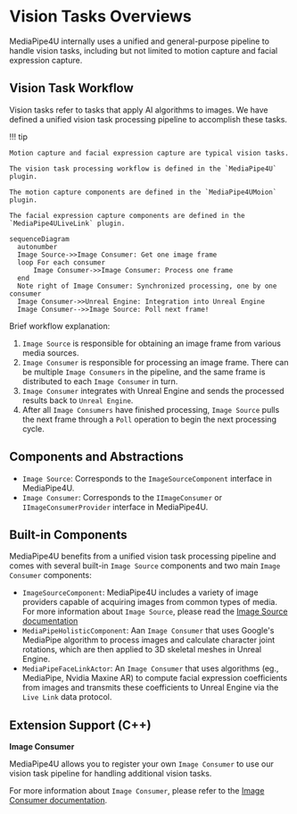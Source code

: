 # Vision Tasks Overviews

MediaPipe4U internally uses a unified and general-purpose pipeline to handle vision tasks, including but not limited to motion capture and facial expression capture.

## Vision Task Workflow

Vision tasks refer to tasks that apply AI algorithms to images. We have defined a unified vision task processing pipeline to accomplish these tasks.

!!! tip

    Motion capture and facial expression capture are typical vision tasks.

    The vision task processing workflow is defined in the `MediaPipe4U` plugin.

    The motion capture components are defined in the `MediaPipe4UMoion` plugin.

    The facial expression capture components are defined in the `MediaPipe4ULiveLink` plugin.

```mermaid
sequenceDiagram
  autonumber
  Image Source->>Image Consumer: Get one image frame
  loop For each consumer
      Image Consumer->>Image Consumer: Process one frame
  end
  Note right of Image Consumer: Synchronized processing, one by one consumer
  Image Consumer->>Unreal Engine: Integration into Unreal Engine
  Image Consumer-->>Image Source: Poll next frame!
```

Brief workflow explanation:

1. `Image Source` is responsible for obtaining an image frame from various media sources.
1. `Image Consumer` is responsible for processing an image frame. There can be multiple `Image Consumers` in the pipeline, and the same frame is distributed to each `Image Consumer` in turn.
1. `Image Consumer` integrates with Unreal Engine and sends the processed results back to `Unreal Engine`.
1. After all `Image Consumers` have finished processing, `Image Source` pulls the next frame through a `Poll` operation to begin the next processing cycle.

## Components and Abstractions

- `Image Source`: Corresponds to the `ImageSourceComponent` interface in MediaPipe4U.
- `Image Consumer`: Corresponds to the `IImageConsumer` or `IImageConsumerProvider` interface in MediaPipe4U.

## Built-in Components

MediaPipe4U benefits from a unified vision task processing pipeline and comes with several built-in `Image Source` components and two main `Image Consumer` components:

- `ImageSourceComponent`: MediaPipe4U includes a variety of image providers capable of acquiring images from common types of media. For more information about `Image Source`, please read the [Image Source documentation](./image_source.md)
- `MediaPipeHolisticComponent`: Aan `Image Consumer` that uses Google's MediaPipe algorithm to process images and calculate character joint rotations, which are then applied to 3D skeletal meshes in Unreal Engine.
- `MediaPipeFaceLinkActor`: An `Image Consumer` that uses algorithms (eg., MediaPipe, Nvidia Maxine AR) to compute facial expression coefficients from images and transmits these coefficients to Unreal Engine via the `Live Link` data protocol.

## Extension Support (C++)

**Image Consumer**

MediaPipe4U allows you to register your own `Image Consumer` to use our vision task pipeline for handling additional vision tasks.

For more information about `Image Consumer`, please refer to the [Image Consumer documentation](./image_consumer.md).